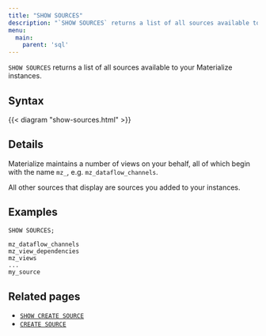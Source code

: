 ```yaml
---
title: "SHOW SOURCES"
description: "`SHOW SOURCES` returns a list of all sources available to your Materialize instances."
menu:
  main:
    parent: 'sql'
---
```


`SHOW SOURCES` returns a list of all sources available to your Materialize instances.

## Syntax

{{< diagram "show-sources.html" >}}

## Details

Materialize maintains a number of views on your behalf, all of which begin with the name
`mz_`, e.g. `mz_dataflow_channels`.

All other sources that display are sources you added to your instances.

## Examples

```sql
SHOW SOURCES;
```
```nofmt
mz_dataflow_channels
mz_view_dependencies
mz_views
...
my_source
```

## Related pages

- [`SHOW CREATE SOURCE`](../show-create-source)
- [`CREATE SOURCE`](../create-source)
